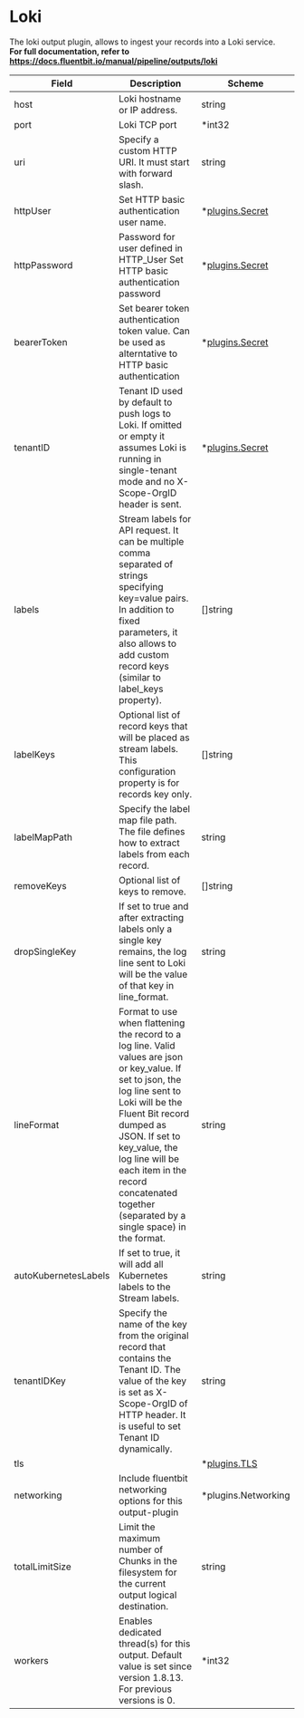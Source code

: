 # Loki

The loki output plugin, allows to ingest your records into a Loki service. <br /> **For full documentation, refer to https://docs.fluentbit.io/manual/pipeline/outputs/loki**


| Field | Description | Scheme |
| ----- | ----------- | ------ |
| host | Loki hostname or IP address. | string |
| port | Loki TCP port | *int32 |
| uri | Specify a custom HTTP URI. It must start with forward slash. | string |
| httpUser | Set HTTP basic authentication user name. | *[plugins.Secret](../secret.md) |
| httpPassword | Password for user defined in HTTP_User Set HTTP basic authentication password | *[plugins.Secret](../secret.md) |
| bearerToken | Set bearer token authentication token value. Can be used as alterntative to HTTP basic authentication | *[plugins.Secret](../secret.md) |
| tenantID | Tenant ID used by default to push logs to Loki. If omitted or empty it assumes Loki is running in single-tenant mode and no X-Scope-OrgID header is sent. | *[plugins.Secret](../secret.md) |
| labels | Stream labels for API request. It can be multiple comma separated of strings specifying  key=value pairs. In addition to fixed parameters, it also allows to add custom record keys (similar to label_keys property). | []string |
| labelKeys | Optional list of record keys that will be placed as stream labels. This configuration property is for records key only. | []string |
| labelMapPath | Specify the label map file path. The file defines how to extract labels from each record. | string |
| removeKeys | Optional list of keys to remove. | []string |
| dropSingleKey | If set to true and after extracting labels only a single key remains, the log line sent to Loki will be the value of that key in line_format. | string |
| lineFormat | Format to use when flattening the record to a log line. Valid values are json or key_value. If set to json,  the log line sent to Loki will be the Fluent Bit record dumped as JSON. If set to key_value, the log line will be each item in the record concatenated together (separated by a single space) in the format. | string |
| autoKubernetesLabels | If set to true, it will add all Kubernetes labels to the Stream labels. | string |
| tenantIDKey | Specify the name of the key from the original record that contains the Tenant ID. The value of the key is set as X-Scope-OrgID of HTTP header. It is useful to set Tenant ID dynamically. | string |
| tls |  | *[plugins.TLS](../tls.md) |
| networking | Include fluentbit networking options for this output-plugin | *plugins.Networking |
| totalLimitSize | Limit the maximum number of Chunks in the filesystem for the current output logical destination. | string |
| workers | Enables dedicated thread(s) for this output. Default value is set since version 1.8.13. For previous versions is 0. | *int32 |
